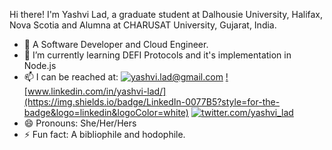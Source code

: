 Hi there! I'm Yashvi Lad, a graduate student at Dalhousie University, Halifax, Nova Scotia and Alumna at CHARUSAT University, Gujarat, India.
- 🔭 A Software Developer and Cloud Engineer. 
- 🌱 I’m currently learning DEFI Protocols and it's implementation in Node.js
- 📫 I can be reached at:
      <a href="mailto:yashvi.lad@gmail.com">![yashvi.lad@gmail.com](https://img.shields.io/badge/Gmail-D14836?style=for-the-badge&logo=gmail&logoColor=white)</a>
      <a href="<https://www.linkedin.com/in/yashvi-lad/>">![www.linkedin.com/in/yashvi-lad/](https://img.shields.io/badge/LinkedIn-0077B5?style=for-the-badge&logo=linkedin&logoColor=white)</a>
      <a href="<https://twitter.com/yashvi_lad>">![twitter.com/yashvi_lad](https://img.shields.io/badge/Twitter-1DA1F2?style=for-the-badge&logo=twitter&logoColor=white)</a>
- 😄 Pronouns: She/Her/Hers
- ⚡ Fun fact: A bibliophile and hodophile.

